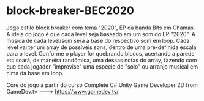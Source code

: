 # block-breaker-BEC2020
Jogo estilo block breaker com tema "2020", EP da banda Bits em Chamas.
A ideia do jogo é que cada level seja baseado em um som do EP "2020". A música de cada level/som será a base do
respectivo som em loop. Cada level vai ter um array de possíveis sons, dentro de uma pré-definida escala para o level.
Conforme o player for quebrando blocos, acertando a parede etc soará, de maneira randômica, uma dessas notas do array,
fazendo com que cada jogador "improvise" uma espécie de "solo" ou arranjo musical em cima da base em loop.


Core do jogo a partir do curso Complete C# Unity Game Developer 2D from GameDev.tv ---> https://www.gamedev.tv/

